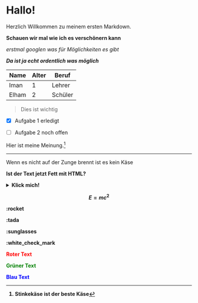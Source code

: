# Hallo!

Herzlich Willkommen zu meinem ersten Markdown.

**Schauen wir mal wie ich es verschönern kann**

*erstmal googlen was für Möglichkeiten es gibt*

***Da ist ja echt ordentlich was möglich***

|Name|Alter|Beruf|
|----|-----|-----|
|Iman|1|Lehrer|
|Elham|2|Schüler|

> Dies ist wichtig

- [x] Aufgabe 1 erledigt 
- [ ] Aufgabe 2 noch offen



Hier ist meine Meinung.[^1]

[^1]: Stinkekäse ist der beste Käse
---
Wenn es nicht auf der Zunge brennt ist es kein Käse

<b>Ist der Text jetzt Fett mit HTML?<b>

<details>
<summary>Klick mich!</summary>Hier steht ein versteckter Text.</details>

$$E=mc^2$$

:rocket

:tada

:sunglasses

:white_check_mark


<span style="color:red">Roter Text</span>

<span style="color:green">Grüner Text</span>

<span style="color:blue">Blau Text</span>
